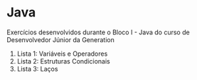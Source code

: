 # Java

Exercícios desenvolvidos durante o Bloco I - Java do curso de Desenvolvedor Júnior da Generation

1. Lista 1: Variáveis e Operadores
2. Lista 2: Estruturas Condicionais
3. Lista 3: Laços

